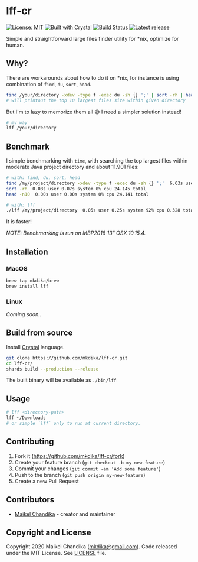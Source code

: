# lff-cr

[![License: MIT](https://img.shields.io/badge/License-MIT-blue.svg)](/LICENSE)
[![Built with Crystal](https://img.shields.io/badge/built%20with-crystal-000000.svg?style=flat-square)](https://crystal-lang.org/)
[![Build Status](https://travis-ci.org/mkdika/lff-cr.svg?branch=master)](https://travis-ci.org/mkdika/lff-cr)
[![Latest release](https://img.shields.io/github/release/mkdika/lff-cr.svg)](https://github.com/mkdika/lff-cr/releases)

Simple and straightforward large files finder utility for *nix, optimize for human.

## Why?

There are workarounds about how to do it on *nix, for instance is using combination of `find`, `du`, `sort`, `head`.

```bash
find /your/directory -xdev -type f -exec du -sh {} ';' | sort -rh | head -n10
# will printout the top 10 largest files size within given directory
```

But I'm to lazy to memorize them all :sweat_smile: I need a simpler solution instead!

```bash
# my way
lff /your/directory
```

## Benchmark

I simple benchmarking with `time`, with searching the top largest files within moderate Java project directory and about 11.901 files:

```bash
# with: find, du, sort, head
find /my/project/directory -xdev -type f -exec du -sh {} ';'  6.63s user 14.03s system 85% cpu 24.131 total
sort -rh  0.08s user 0.07s system 0% cpu 24.145 total
head -n10  0.00s user 0.00s system 0% cpu 24.141 total
```

```bash
# with: lff
./lff /my/project/directory  0.05s user 0.25s system 92% cpu 0.328 total
```

It is faster!

_NOTE: Benchmarking is run on MBP2018 13" OSX 10.15.4._

## Installation

### MacOS

```bash
brew tap mkdika/brew
brew install lff
```

### Linux

_Coming soon.._

## Build from source

Install [Crystal](https://crystal-lang.org/install/) language.

```bash
git clone https://github.com/mkdika/lff-cr.git
cd lff-cr/
shards build --production --release
```

The built binary will be available as `./bin/lff`

## Usage

```bash
# lff <directory-path>
lff ~/Downloads
# or simple `lff` only to run at current directory.
```

## Contributing

1. Fork it (<https://github.com/mkdika/lff-cr/fork>)
2. Create your feature branch (`git checkout -b my-new-feature`)
3. Commit your changes (`git commit -am 'Add some feature'`)
4. Push to the branch (`git push origin my-new-feature`)
5. Create a new Pull Request

## Contributors

- [Maikel Chandika](https://github.com/mkdika) - creator and maintainer

## Copyright and License

Copyright 2020 Maikel Chandika (mkdika@gmail.com). Code released under the MIT License. See [LICENSE](/LICENSE) file.
